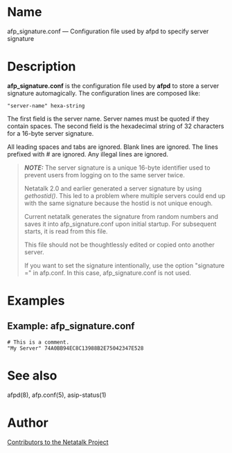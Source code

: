 # Name

afp_signature.conf — Configuration file used by afpd to specify server signature

# Description

**afp_signature.conf** is the configuration file used by **afpd** to store
a server signature automagically. The configuration lines are composed
like:

    "server-name" hexa-string

The first field is the server name. Server names must be quoted if they
contain spaces. The second field is the hexadecimal string of 32
characters for a 16-byte server signature.

All leading spaces and tabs are ignored. Blank lines are ignored. The
lines prefixed with \# are ignored. Any illegal lines are ignored.

> ***NOTE:*** The server signature is a unique 16-byte identifier used to prevent
users from logging on to the same server twice.
>
> Netatalk 2.0 and earlier generated a server signature by using
*gethostid()*. This led to a problem where multiple servers could end up with
the same signature because the hostid is not unique enough.
>
> Current netatalk generates the signature from random numbers and saves
it into afp_signature.conf upon initial startup. For subsequent starts, it is
read from this file.
>
> This file should not be thoughtlessly edited or copied onto another
server.
>
> If you want to set the signature intentionally, use the option
"signature =" in afp.conf. In this case, afp_signature.conf is not used.

# Examples

## Example: afp_signature.conf

    # This is a comment.
    "My Server" 74A0BB94EC8C13988B2E75042347E528

# See also

afpd(8), afp.conf(5), asip-status(1)

# Author

[Contributors to the Netatalk Project](https://netatalk.io/contributors)
